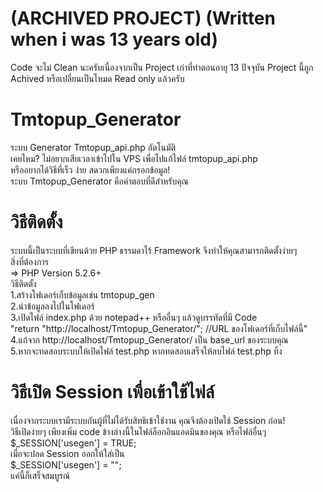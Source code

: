 # (ARCHIVED PROJECT) (Written when i was 13 years old)
Code จะไม่ Clean นะครับเนื่องจากเป็น Project เก่าที่ทำตอนอายุ 13 ปัจจุบัน Project นี้ถูก Achived หรือเปลี่ยนเป็นโหมด Read only แล้วครับ

Tmtopup_Generator
=================

ระบบ Generator Tmtopup_api.php อัตโนมัติ<br>
เคยไหม? ไม่อยากเสียเวลาเข้าไปใน VPS เพื่อไปแก้ไฟล์ tmtopup_api.php<br>
หรืออยากได้วิธีที่เร็ว ง่าย สดวกเพียงแค่กรอกข้อมูล!<br>
ระบบ Tmtopup_Generator คือคำตอบที่ดีสำหรับคุณ

วิธีติดตั้ง
=================

ระบบนี้เป็นระบบที่เขียนด้วย PHP ธรรมดาไร้ Framework จึงทำให้คุณสามารถติดตั้งง่ายๆ<br>
สิ่งที่ต้องการ<br>
=> PHP Version 5.2.6+<br>
วิธีติดตั้ง<br>
1.สร้างโฟเดอร์เก็บข้อมูลเช่น tmtopup_gen <br>
2.นำข้อมูลลงไปในโฟเดอร์<br>
3.เปิดไฟล์ index.php ด้วย notepad++ หรืออื่นๆ แล้วดูบรรทัดที่มี Code<br>
"return "http://localhost/Tmtopup_Generator/"; //URL ของโฟเดอร์ที่เก็บไฟล์นี้"<br>
4.แก้จาก http://localhost/Tmtopup_Generator/ เป็น base_url ของระบบคุณ <br>
5.หากจะทดสอบระบบให้เปิดไฟล์ test.php หากทดสอบเสร็จให้ลบไฟล์ test.php ทิ้ง

วิธีเปิด Session เพื่อเข้าใช้ไฟล์
=================

เนื่องจากระบบเรามีระบบกันผู้ที่ไม่ได้รับสิทธิเข้าใช้งาน คุณจึงต้องเปิดใช้ Session ก่อน!<br>
วิธีเปิดง่ายๆ เพียงเพิ่ม code ข้างล่างนี้ในไฟล์ล็อกอินแอดมินของคุณ หรือไฟล์อื่นๆ<br>
$_SESSION['usegen'] = TRUE;<br>
เมื่อจะปลด Session ออกให้ใส่เป็น<br>
$_SESSION['usegen'] = "";<br>
แค่นี้ก็เสร็จสมบูรณ์ 
